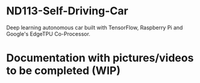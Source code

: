 # ND113-Self-Driving-Car
Deep learning autonomous car built with TensorFlow, Raspberry Pi and Google's EdgeTPU Co-Processor.

# Documentation with pictures/videos to be completed (WIP)
